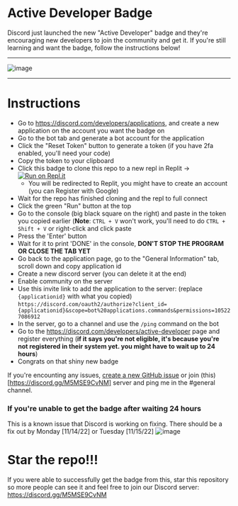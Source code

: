 # Active Developer Badge
Discord just launched the new "Active Developer" badge and they're encouraging new developers to join the community and get it.
If you're still learning and want the badge, follow the instructions below!




--------------------------------------

![image](https://i.imgur.com/z6jzw4C.png)

--------------------------------------



# Instructions

- Go to https://discord.com/developers/applications, and create a new application on the account you want the badge on
- Go to the bot tab and generate a bot account for the application
- Click the "Reset Token" button to generate a token (if you have 2fa enabled, you'll need your code)
- Copy the token to your clipboard
- Click this badge to clone this repo to a new repl in Replit -> [![Run on Repl.it](https://replit.com/badge/github/hackermondev/discord-active-developer)](https://replit.com/new/github/hackermondev/discord-active-developer)
  - You will be redirected to Replit, you might have to create an account (you can Register with Google)
- Wait for the repo has finished cloning and the repl to full connect
- Click the green "Run" button at the top
- Go to the console (big black square on the right) and paste in the token you copied earlier (**Note**: ``CTRL + V`` won't work, you'll need to do ``CTRL + Shift + V`` or right-click and click paste
- Press the 'Enter' button
- Wait for it to print 'DONE' in the console, **DON'T STOP THE PROGRAM OR CLOSE THE TAB YET**
- Go back to the application page, go to the "General Information" tab, scroll down and copy application id
- Create a new discord server (you can delete it at the end)
- Enable community on the server
- Use this invite link to add the application to the server: (replace ``{applicationid}`` with what you copied) ``https://discord.com/oauth2/authorize?client_id={applicationid}&scope=bot%20applications.commands&permissions=105227086912``
- In the server, go to a channel and use the ``/ping`` command on the bot
- Go to the <https://discord.com/developers/active-developer> page and register everything (**if it says you're not eligible, it's because you're not registered in their system yet. you might have to wait up to 24 hours**)
- Congrats on that shiny new badge 


If you're encounting any issues, [create a new GitHub issue](https://github.com/hackermondev/discord-active-developer/issues) or join (this)[https://discord.gg/M5MSE9CvNM] server and ping me in the #general channel.

### If you're unable to get the badge after waiting 24 hours
This is a known issue that Discord is working on fixing. There should be a fix out by Monday [11/14/22] or Tuesday [11/15/22]
![image](https://i.imgur.com/978LAUB.png)

# Star the repo!!!
If you were able to successfully get the badge from this, star this repository so more people can see it and feel free to join our Discord server: https://discord.gg/M5MSE9CvNM
